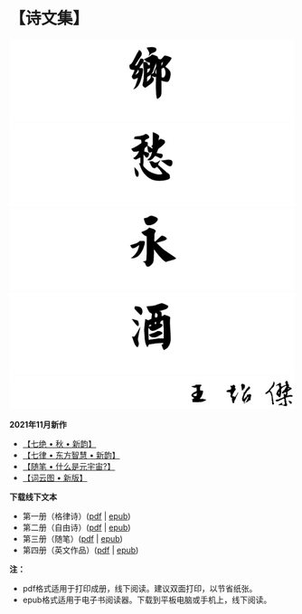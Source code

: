 # 【诗文集】

![乡](_static/images/xiang.PNG)
![愁](_static/images/chou.PNG)
![永](_static/images/yong.PNG)
![酒](_static/images/jiu.PNG)
![作者王超杰](_static/images/signature.PNG)

**2021年11月新作**

- [【七绝 • 秋 • 新韵】](classic_poems/qi_jue/41.md)
- [【七律 • 东方智慧 • 新韵】](classic_poems/qi_lv/18.md)
- [【随笔 • 什么是元宇宙?】](proses/politics/35.md)
- [【词云图 • 新版】](004_word_cloud.md)

**下载线下文本**

- 第一册（格律诗）([pdf](https://github.com/wcj365/love/raw/main/offline/wcj365_classic_poems.pdf) | [epub](https://github.com/wcj365/love/raw/main/offline/wcj365_classic_poems.epub))
- 第二册（自由诗）([pdf](https://github.com/wcj365/love/raw/main/offline/wcj365_modern_poems.pdf) | [epub](https://github.com/wcj365/love/raw/main/offline/wcj365_modern_poems.pdf))
- 第三册（随笔）([pdf](https://github.com/wcj365/love/raw/main/offline/wcj365_proses.pdf) | [epub](https://github.com/wcj365/love/raw/main/offline/wcj365_proses.epub))
- 第四册（英文作品）([pdf](https://github.com/wcj365/love/raw/main/offline/wcj365_english.pdf) | [epub](https://github.com/wcj365/love/raw/main/offline/wcj365_english.epub))

**注：**

- pdf格式适用于打印成册，线下阅读。建议双面打印，以节省纸张。
- epub格式适用于电子书阅读器。下载到平板电脑或手机上，线下阅读。